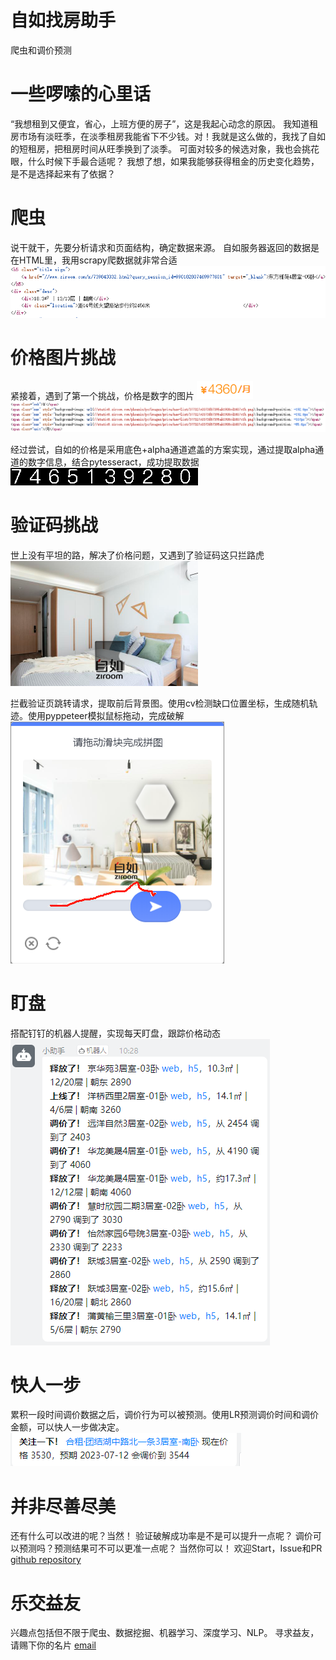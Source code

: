 # 自如找房助手
爬虫和调价预测



# 一些啰嗦的心里话
“我想租到又便宜，省心，上班方便的房子”，这是我起心动念的原因。
我知道租房市场有淡旺季，在淡季租房我能省下不少钱。对！我就是这么做的，我找了自如的短租房，把租房时间从旺季换到了淡季。
可面对较多的候选对象，我也会挑花眼，什么时候下手最合适呢？
我想了想，如果我能够获得租金的历史变化趋势，是不是选择起来有了依据？


# 爬虫
说干就干，先要分析请求和页面结构，确定数据来源。
自如服务器返回的数据是在HTML里，我用scrapy爬数据就非常合适
![](/doc/html.png)


# 价格图片挑战
紧接着，遇到了第一个挑战，价格是数字的图片
![](/doc/price.png)
![](/doc/price_html.png)


经过尝试，自如的价格是采用底色+alpha通道遮盖的方案实现，通过提取alpha通道的数字信息，结合pytesseract，成功提取数据
![](/doc/price_bg.png)


# 验证码挑战
世上没有平坦的路，解决了价格问题，又遇到了验证码这只拦路虎
![](/doc/verify.png)



拦截验证页跳转请求，提取前后背景图。使用cv检测缺口位置坐标，生成随机轨迹。使用pyppeteer模拟鼠标拖动，完成破解
![](/doc/break_verify.png)


# 盯盘
搭配钉钉的机器人提醒，实现每天盯盘，跟踪价格动态
![](/doc/notice.png)


# 快人一步
累积一段时间调价数据之后，调价行为可以被预测。使用LR预测调价时间和调价金额，可以快人一步做决定。
![](/doc/predict.png)


# 并非尽善尽美
还有什么可以改进的呢？当然！
验证破解成功率是不是可以提升一点呢？
调价可以预测吗？预测结果可不可以更准一点呢？
当然你可以！
欢迎Start，Issue和PR
[github repository](https://github.com/WmLiao24/ziroom_spider)


# 乐交益友
兴趣点包括但不限于爬虫、数据挖掘、机器学习、深度学习、NLP。
寻求益友，请赐下你的名片
[email](mailto://wm.liao@qq.com)


